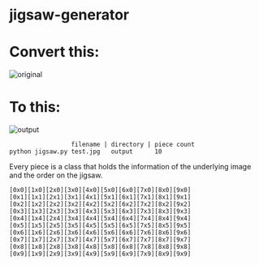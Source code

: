 # jigsaw-generator

# Convert this:

![original](https://raw.githubusercontent.com/tatterdemalion/jigsaw-generator/master/test.jpg)

# To this:

![output](https://raw.githubusercontent.com/tatterdemalion/jigsaw-generator/master/output.jpg)

```
                 filename | directory | piece count
python jigsaw.py test.jpg   output      10
```

Every piece is a class that holds the information of the underlying image and the order on the jigsaw.

```
[0x0][1x0][2x0][3x0][4x0][5x0][6x0][7x0][8x0][9x0]
[0x1][1x1][2x1][3x1][4x1][5x1][6x1][7x1][8x1][9x1]
[0x2][1x2][2x2][3x2][4x2][5x2][6x2][7x2][8x2][9x2]
[0x3][1x3][2x3][3x3][4x3][5x3][6x3][7x3][8x3][9x3]
[0x4][1x4][2x4][3x4][4x4][5x4][6x4][7x4][8x4][9x4]
[0x5][1x5][2x5][3x5][4x5][5x5][6x5][7x5][8x5][9x5]
[0x6][1x6][2x6][3x6][4x6][5x6][6x6][7x6][8x6][9x6]
[0x7][1x7][2x7][3x7][4x7][5x7][6x7][7x7][8x7][9x7]
[0x8][1x8][2x8][3x8][4x8][5x8][6x8][7x8][8x8][9x8]
[0x9][1x9][2x9][3x9][4x9][5x9][6x9][7x9][8x9][9x9]
```
